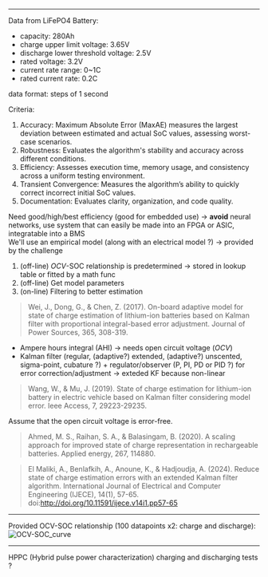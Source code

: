 ----------------------------

Data from LiFePO4 Battery:
- capacity: 280Ah
- charge upper limit voltage: 3.65V
-  discharge lower threshold voltage: 2.5V
-  rated voltage: 3.2V
-  current rate range: 0~1C
-  rated current rate: 0.2C

data format: steps of 1 second

Criteria:
1. Accuracy: Maximum Absolute Error (MaxAE) measures the largest deviation between estimated and actual SoC values, assessing worst-case scenarios.
2. Robustness: Evaluates the algorithm's stability and accuracy across different conditions.
3. Efficiency: Assesses execution time, memory usage, and consistency across a uniform testing environment.
4. Transient Convergence: Measures the algorithm’s ability to quickly correct incorrect initial SoC values.
5. Documentation: Evaluates clarity, organization, and code quality.

Need good/high/best efficiency (good for embedded use) -> **avoid** neural networks, use system that can easily be made into an FPGA or ASIC, integratable into a BMS  
We'll use an empirical model (along with an electrical model ?) -> provided by the challenge  
1. (off-line) _OCV_-SOC relationship is predetermined  -> stored in lookup table or fitted by a math func
2. (off-line) Get model parameters
3. (on-line) Filtering to better estimation
> Wei, J., Dong, G., & Chen, Z. (2017). On-board adaptive model for state of charge estimation of lithium-ion batteries based on Kalman filter with proportional integral-based error adjustment. Journal of Power Sources, 365, 308-319.  

- Ampere hours integral (AHI) -> needs open circuit voltage (_OCV_)  
- Kalman filter (regular, (adaptive?) extended, (adaptive?) unscented, sigma-point, cubature ?) + regulator/observer (P, PI, PD or PID ?) for error correction/adjustment -> exteded KF because non-linear  
> Wang, W., & Mu, J. (2019). State of charge estimation for lithium-ion battery in electric vehicle based on Kalman filter considering model error. Ieee Access, 7, 29223-29235.

Assume that the open circuit voltage is error-free.  

> Ahmed, M. S., Raihan, S. A., & Balasingam, B. (2020). A scaling approach for improved state of charge representation in rechargeable batteries. Applied energy, 267, 114880.


> El Maliki, A., Benlafkih, A., Anoune, K., & Hadjoudja, A. (2024). Reduce state of charge estimation errors with an extended Kalman filter algorithm. International Journal of Electrical and Computer Engineering (IJECE), 14(1), 57-65. doi:http://doi.org/10.11591/ijece.v14i1.pp57-65

----------------------
Provided OCV-SOC relationship (100 datapoints x2: charge and discharge):  
![OCV-SOC_curve](https://github.com/user-attachments/assets/2c669ff4-10a9-4ecb-ac1b-cce6085051ea)


----------------------
HPPC (Hybrid pulse power characterization) charging and discharging tests ? 
